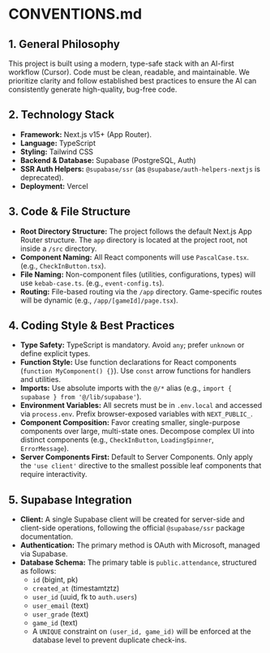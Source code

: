 # CONVENTIONS.md

## 1. General Philosophy

This project is built using a modern, type-safe stack with an AI-first workflow (Cursor). Code must be clean, readable, and maintainable. We prioritize clarity and follow established best practices to ensure the AI can consistently generate high-quality, bug-free code.

## 2. Technology Stack

-   **Framework:** Next.js v15+ (App Router).
-   **Language:** TypeScript
-   **Styling:** Tailwind CSS
-   **Backend & Database:** Supabase (PostgreSQL, Auth)
-   **SSR Auth Helpers:** `@supabase/ssr` (as `@supabase/auth-helpers-nextjs` is deprecated).
-   **Deployment:** Vercel

## 3. Code & File Structure

-   **Root Directory Structure:** The project follows the default Next.js App Router structure. The `app` directory is located at the project root, not inside a `/src` directory.
-   **Component Naming:** All React components will use `PascalCase.tsx`. (e.g., `CheckInButton.tsx`).
-   **File Naming:** Non-component files (utilities, configurations, types) will use `kebab-case.ts`. (e.g., `event-config.ts`).
-   **Routing:** File-based routing via the `/app` directory. Game-specific routes will be dynamic (e.g., `/app/[gameId]/page.tsx`).

## 4. Coding Style & Best Practices

-   **Type Safety:** TypeScript is mandatory. Avoid `any`; prefer `unknown` or define explicit types.
-   **Function Style:** Use function declarations for React components (`function MyComponent() {}`). Use `const` arrow functions for handlers and utilities.
-   **Imports:** Use absolute imports with the `@/*` alias (e.g., `import { supabase } from '@/lib/supabase'`).
-   **Environment Variables:** All secrets must be in `.env.local` and accessed via `process.env`. Prefix browser-exposed variables with `NEXT_PUBLIC_`.
-   **Component Composition:** Favor creating smaller, single-purpose components over large, multi-state ones. Decompose complex UI into distinct components (e.g., `CheckInButton`, `LoadingSpinner`, `ErrorMessage`).
-   **Server Components First:** Default to Server Components. Only apply the `'use client'` directive to the smallest possible leaf components that require interactivity.

## 5. Supabase Integration

-   **Client:** A single Supabase client will be created for server-side and client-side operations, following the official `@supabase/ssr` package documentation.
-   **Authentication:** The primary method is OAuth with Microsoft, managed via Supabase.
-   **Database Schema:** The primary table is `public.attendance`, structured as follows:
    -   `id` (bigint, pk)
    -   `created_at` (timestamtztz)
    -   `user_id` (uuid, fk to `auth.users`)
    -   `user_email` (text)
    -   `user_grade` (text)
    -   `game_id` (text)
    -   A `UNIQUE` constraint on `(user_id, game_id)` will be enforced at the database level to prevent duplicate check-ins.
